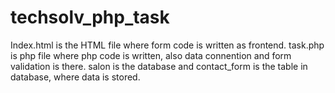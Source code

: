 # techsolv_php_task
Index.html is the HTML file where form code is written as frontend.
task.php is php file where php code is written, also data connention and form validation is there.
salon is the database and contact_form is the table in database, where data is stored.

